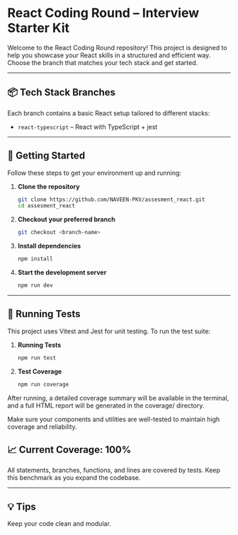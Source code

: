 # React Coding Round – Interview Starter Kit

Welcome to the React Coding Round repository! This project is designed to help you showcase your React skills in a structured and efficient way. Choose the branch that matches your tech stack and get started.

---

## 📦 Tech Stack Branches

Each branch contains a basic React setup tailored to different stacks:

- `react-typescript` – React with TypeScript + jest

---

## 🚀 Getting Started

Follow these steps to get your environment up and running:

1. **Clone the repository**
   ```bash
   git clone https://github.com/NAVEEN-PKV/assesment_react.git
   cd assesment_react
2. **Checkout your preferred branch**
    ```bash 
    git checkout <branch-name>
3. **Install dependencies**
    ```bash
    npm install
4. **Start the development server**
    ```bash
    npm run dev

---
## 🧪 Running Tests

This project uses Vitest and Jest for unit testing. To run the test suite:
1. **Running Tests**
    ```bash
    npm run test
2. **Test Coverage**
    ```bash
    npm run coverage
After running, a detailed coverage summary will be available in the terminal, and a full HTML report will be generated in the coverage/ directory.

Make sure your components and utilities are well-tested to maintain high coverage and reliability.

## 📈 Current Coverage: 100%
All statements, branches, functions, and lines are covered by tests. Keep this benchmark as you expand the codebase.

---
## 💡 Tips

Keep your code clean and modular.